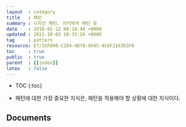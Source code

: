 ```yaml
---
layout  : category
title   : 패턴
summary : 디자인 패턴, 아키텍처 패턴 등
date    : 2018-02-12 08:18:46 +0900
updated : 2021-10-03 10:35:26 +0900
tag     : pattern
resource: E7/35F890-C284-4D79-9FA5-4C6F2163D3FD
toc     : true
public  : true
parent  : [[index]]
latex   : false
---
```

* TOC
{:toc}

* 패턴에 대한 가장 중요한 지식은, 패턴을 적용해야 할 상황에 대한 지식이다.

## Documents

